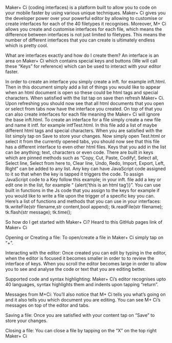 Maker+ Ci (coding interfaces) is a platform built to allow you to code on your mobile faster by using various unique techniques. Maker+ Ci gives you the developer power over your powerful editor by allowing to customise or create interfaces for each of the 40 filetypes it recognises. Moreover, M+ Ci allows you create and customise interfaces for each file, which means the difference between interfaces is not just limited to filetypes. This means the number of different interfaces that you can create is ultimately endless which is pretty cool.

What are interfaces exactly and how do I create them?
An interface is an area on Maker+ Ci which contains special keys and buttons (We will call these “Keys” for reference) which can be used to interact with your editor faster.

In order to create an interface you simply create a inft.<desired extension> for example inft.html. Then in this document simply add a list of things you would like to appear when an html document is open so these could be html tags and special characters. When satisfied with the list tap on save then refresh Maker+ Ci. Upon refreshing you should now see that all html documents that you open or select from tabs now have the interface you created. On top of that you can also create interfaces for each file meaning the Maker+ Ci will ignore the base inft.html. To create an interface for a file simply create a new file and name it intf<desired name>.<desired extension> for example intfTest.html. In this file add a list of maybe different html tags and special characters. When you are satisfied with the list simply tap on Save to store your changes. Now simply open Test.html or select it from the currently opened tabs, you should now see that this file has a different interface to even other html files.
Keys that you add in the list can be anything; text, characters or even code. There are built in keys which are pinned methods such as “Copy, Cut, Paste, Codify!, Select all, Select line, Select from here to, Clear line, Undo, Redo, Import, Export, Left, Right” can be added to any list. Any key can have JavaScript code assigned to it so that when the key is tapped it triggers the code. To assign JavaScript code to a Key follow this example; in your inft.<desired extension> file add a key or edit one in the list, for example “<html> {alert(‘this is an html tag’)}”. You can use built in functions in the Js code that you assign to the keys for example if you would like to write a file upon the trigger of a specific key you can. Here’s a list of functions and methods that you can use in your interfaces:
tk.writeFile(str filename,str content,bool append);
tk.readFile(str filename);
tk.flash(str message);
tk.time();

So how do I get started with Maker+ Ci?
Heard to this GitHub pages link of Maker+ Ci

Opening or Creating a file:
To open/create a file in Maker+ Ci simply tap on “+”.

Interacting with the editor:
Once created you can edit by typing in the editor, when the editor is focused it becomes smaller in order to to review the interface of keys. When you scroll the editor becomes large in order to allow you to see and analyse the code or text that you are editing better.

Supported code and syntax highlighting:
Maker+ Ci’s editor recognises upto 40 languages, syntax highlights them and indents upon tapping “return”.

Messages from M+Ci:
You’ll also notice that M+ Ci tells you what’s going on and it also tells you which document you are editing. You can see M+ Ci’s messages on top of the editor and tabs.

Saving a file:
Once you are satisfied with your content tap on “Save” to store your changes.

Closing a file:
You can close a file by tapping on the “X” on the top right Maker+ Ci
